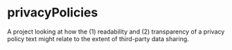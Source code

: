 # privacyPolicies
A project looking at how the (1) readability and (2) transparency of a privacy policy text might relate to the extent of third-party data sharing.

